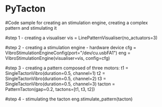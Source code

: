 # PyTacton
#Code sample for creating an stimulation engine, creating a complex pattern and stimulating it

#step 1 - creating a visualiser
vis = LinePatternVisualiser(no_actuators=3)

#step 2 - creating a stimulation engine - hardware device
cfg = VibroStimulationEngineConfig(port="/dev/cu.usbFA1")
eng = VibroStimulationEngine(visualiser=vis, config=cfg)

#step 3 - creating a pattern composed of three motors:
t1 = SingleTactonVibro(duration=0.5, channel=1)
t2 = SingleTactonVibro(duration=0.5, channel=2)
t3 = SingleTactonVibro(duration=0.5, channel=3)
tacton = PatternTacton(gap=0.2, tactons=[t1, t3, t2])

#step 4 - stimulating the tacton
eng.stimulate_pattern(tacton)